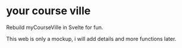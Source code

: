 # your course ville

Rebuild myCourseVille in Svelte for fun.

This web is only a mockup, i will add details and more functions later.
